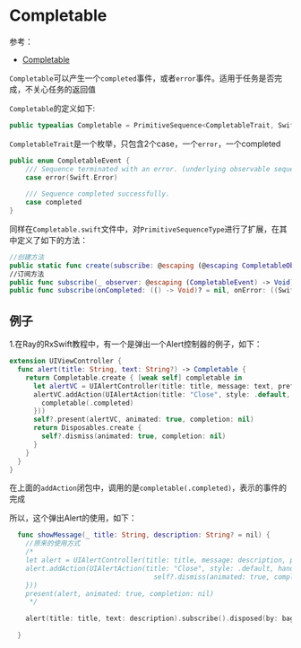 # Completable

参考：

+ [Completable](https://beeth0ven.github.io/RxSwift-Chinese-Documentation/content/rxswift_core/observable/completable.html)



`Completable`可以产生一个`completed`事件，或者`error`事件。适用于任务是否完成，不关心任务的返回值

`Completable`的定义如下:

```swift
public typealias Completable = PrimitiveSequence<CompletableTrait, Swift.Never>
```

`CompletableTrait`是一个枚举，只包含2个case，一个`error`，一个completed

```swift
public enum CompletableEvent {
    /// Sequence terminated with an error. (underlying observable sequence emits: `.error(Error)`)
    case error(Swift.Error)
    
    /// Sequence completed successfully.
    case completed
}
```

同样在`Completable.swift`文件中，对`PrimitiveSequenceType`进行了扩展，在其中定义了如下的方法：

```swift
//创建方法
public static func create(subscribe: @escaping (@escaping CompletableObserver) -> Disposable) -> PrimitiveSequence<Trait, Element>
//订阅方法
public func subscribe(_ observer: @escaping (CompletableEvent) -> Void) -> Disposable
public func subscribe(onCompleted: (() -> Void)? = nil, onError: ((Swift.Error) -> Void)? = nil) -> Disposable
```



## 例子

1.在Ray的RxSwift教程中，有一个是弹出一个Alert控制器的例子，如下：

```swift
extension UIViewController {
  func alert(title: String, text: String?) -> Completable {
    return Completable.create { [weak self] completable in
      let alertVC = UIAlertController(title: title, message: text, preferredStyle: .alert)
      alertVC.addAction(UIAlertAction(title: "Close", style: .default, handler: {_ in
        completable(.completed)
      }))
      self?.present(alertVC, animated: true, completion: nil)
      return Disposables.create {
        self?.dismiss(animated: true, completion: nil)
      }
    }
  }
}
```

在上面的`addAction`闭包中，调用的是`completable(.completed)`，表示的事件的完成

所以，这个弹出Alert的使用，如下：

```swift
  func showMessage(_ title: String, description: String? = nil) {
    //原来的使用方式
    /*
    let alert = UIAlertController(title: title, message: description, preferredStyle: .alert)
    alert.addAction(UIAlertAction(title: "Close", style: .default, handler: { [weak self] _ in
                                    self?.dismiss(animated: true, completion: nil)
    }))
    present(alert, animated: true, completion: nil)
     */
    
    alert(title: title, text: description).subscribe().disposed(by: bag)
    
  }
```















